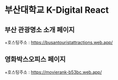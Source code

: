 # 부산대학교 K-Digital React
## 부산 관광명소 소개 페이지
  +호스팅주소 : https://busantouristattractions.web.app/
## 영화박스오피스 페이지
  +호스팅주소 : https://movierank-b53bc.web.app/

